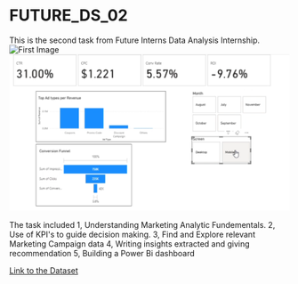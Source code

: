 # FUTURE_DS_02
This is the second task from Future Interns Data Analysis Internship.
![First Image](https://github.com/Adnan-M03/FUTURE_DS_02/blob/main/Task%202%20Summary.png)
![Second Image](https://github.com/Adnan-M03/FUTURE_DS_02/blob/main/Task%202.png)

The task included
1, Understanding Marketing Analytic Fundementals.
2, Use of KPI's to guide decision making.
3, Find and Explore relevant Marketing Campaign data
4, Writing insights extracted and giving recommendation
5, Building a Power Bi dashboard

[Link to the Dataset](https://www.kaggle.com/datasets/marceaxl82/shopping-mall-paid-search-campaign-dataset/data)
